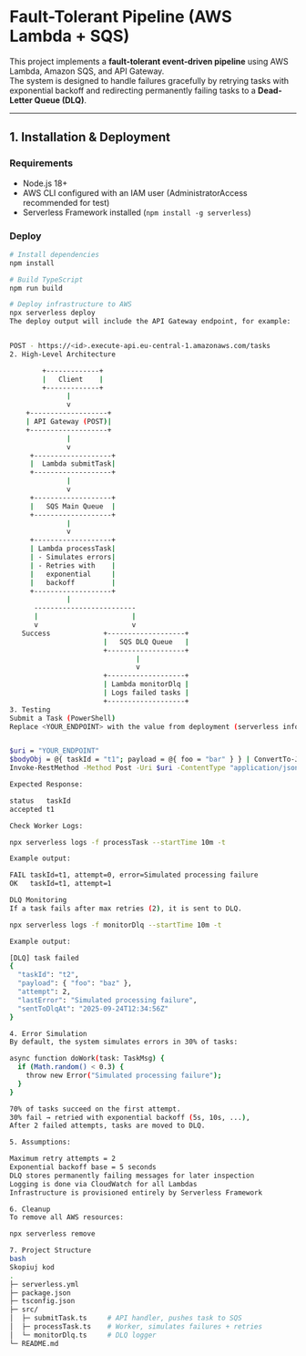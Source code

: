 # Fault-Tolerant Pipeline (AWS Lambda + SQS)

This project implements a **fault-tolerant event-driven pipeline** using AWS Lambda, Amazon SQS, and API Gateway.  
The system is designed to handle failures gracefully by retrying tasks with exponential backoff and redirecting permanently failing tasks to a **Dead-Letter Queue (DLQ)**.

---

## 1. Installation & Deployment

### Requirements

- Node.js 18+
- AWS CLI configured with an IAM user (AdministratorAccess recommended for test)
- Serverless Framework installed (`npm install -g serverless`)

### Deploy

```bash
# Install dependencies
npm install

# Build TypeScript
npm run build

# Deploy infrastructure to AWS
npx serverless deploy
The deploy output will include the API Gateway endpoint, for example:


POST - https://<id>.execute-api.eu-central-1.amazonaws.com/tasks
2. High-Level Architecture

        +-------------+
        |   Client    |
        +-------------+
              |
              v
    +-------------------+
    | API Gateway (POST)|
    +-------------------+
              |
              v
     +-------------------+
     |  Lambda submitTask|
     +-------------------+
              |
              v
     +-------------------+
     |   SQS Main Queue  |
     +-------------------+
              |
              v
     +-------------------+
     | Lambda processTask|
     | - Simulates errors|
     | - Retries with    |
     |   exponential     |
     |   backoff         |
     +-------------------+
              |
      -------------------------
      |                       |
      v                       v
   Success             +-------------------+
                       |   SQS DLQ Queue   |
                       +-------------------+
                               |
                               v
                       +-------------------+
                       | Lambda monitorDlq |
                       | Logs failed tasks |
                       +-------------------+
3. Testing
Submit a Task (PowerShell)
Replace <YOUR_ENDPOINT> with the value from deployment (serverless info):


$uri = "YOUR_ENDPOINT"
$bodyObj = @{ taskId = "t1"; payload = @{ foo = "bar" } } | ConvertTo-Json -Depth 10
Invoke-RestMethod -Method Post -Uri $uri -ContentType "application/json" -Body $bodyObj

Expected Response:

status   taskId
accepted t1

Check Worker Logs:

npx serverless logs -f processTask --startTime 10m -t

Example output:

FAIL taskId=t1, attempt=0, error=Simulated processing failure
OK   taskId=t1, attempt=1

DLQ Monitoring
If a task fails after max retries (2), it is sent to DLQ.

npx serverless logs -f monitorDlq --startTime 10m -t

Example output:

[DLQ] task failed
{
  "taskId": "t2",
  "payload": { "foo": "baz" },
  "attempt": 2,
  "lastError": "Simulated processing failure",
  "sentToDlqAt": "2025-09-24T12:34:56Z"
}

4. Error Simulation
By default, the system simulates errors in 30% of tasks:

async function doWork(task: TaskMsg) {
  if (Math.random() < 0.3) {
    throw new Error("Simulated processing failure");
  }
}

70% of tasks succeed on the first attempt.
30% fail → retried with exponential backoff (5s, 10s, ...),
After 2 failed attempts, tasks are moved to DLQ.

5. Assumptions:

Maximum retry attempts = 2
Exponential backoff base = 5 seconds
DLQ stores permanently failing messages for later inspection
Logging is done via CloudWatch for all Lambdas
Infrastructure is provisioned entirely by Serverless Framework

6. Cleanup
To remove all AWS resources:

npx serverless remove

7. Project Structure
bash
Skopiuj kod
.
├─ serverless.yml
├─ package.json
├─ tsconfig.json
├─ src/
│  ├─ submitTask.ts     # API handler, pushes task to SQS
│  ├─ processTask.ts    # Worker, simulates failures + retries
│  └─ monitorDlq.ts     # DLQ logger
└─ README.md
```
